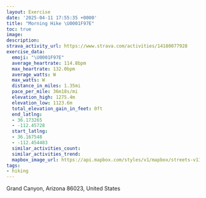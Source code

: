 ```yaml
---
layout: Exercise
date: '2025-04-11 17:55:35 +0000'
title: "Morning Hike \U0001F97E"
toc: true
image:
description:
strava_activity_url: https://www.strava.com/activities/14180077928
exercise_data:
  emoji: "\U0001F97E"
  average_heartrate: 114.8bpm
  max_heartrate: 132.0bpm
  average_watts: W
  max_watts: W
  distance_in_miles: 1.35mi
  pace_per_mile: 36m18s/mi
  elevation_high: 1275.4m
  elevation_low: 1123.6m
  total_elevation_gain_in_feet: 0ft
  end_latlng:
  - 36.173265
  - -112.45728
  start_latlng:
  - 36.167548
  - -112.454483
  similar_activities_count:
  similar_activities_trend:
  mapbox_image_url: https://api.mapbox.com/styles/v1/mapbox/streets-v11/static/path-5+787af2-1.0(kzv%7BEtzjmT%3FFHFFCBLBE%40BAHHHADDFHECJFNDA%40%40%40ADBB%3FHKHBBAENFJBHHFDn%40DJFCDDCFD%60%40ELFCC%3F%3FCKR%40ROJGJCR%3FRCb%40CB%3FTGTFj%40%40J%40AA%40%40ADF%40NOVBFCNV%5E%3FVFHHB%40VF%3F%40DKLC%5EHTD%40FPFB%40HDBC%40%3FCGCBLR%5CHX%3FRBDDB%3FHEL%3Fd%40CRA%40GEG%40CABNBBQPAN%5Bn%40IJIAKKEACDQD%40%40%3FEGADJAB%40AI%3FFCA%3F%3FBBFCEB%40OPHIA%3FDM%3FG%40DCIIB%3F%40AE%3FF%3FEC%3FOAWBQEKI%5BQK%40OI%40%40KSWKGMEAADSOMEMOWCEHEd%40G%3FIHE%3F%5DUI%3FWQE%40%40%3FDGC%40%7D%40QMs%40QYCAEE%40GI%3F%5Dg%40c%40sAEEMCEGAKCD%40FG%3FDME_%40MUEUIK%3FEMCGQKIGWDMI_%40QYKCM%5D%5BMK%3FCFIJQa%40M%40IAIUKBOYMLK%3FHECHBHGMc%40%3FKDGESBUCMFEHK%40AL%40%40BNA%40%3FDGFIEI%3FCDOKE%40EEA%40%3FAG%40C%40%3FH%3FQAL%40Bq%40I),pin-s-s+e5b22e(-112.45499,36.16694),pin-s-f+89ae00(-112.45696000000005,36.17217999999995)/auto/800x800?access_token=pk.eyJ1Ijoiam9zaGJlY2ttYW4iLCJhIjoiY205eWR2aDd1MWZ6djJrbXc4a3M0bWZleiJ9.XiG9OWkNcZk2QzjJbxLB4A
tags:
- hiking
---
```




Grand Canyon, Arizona 86023, United States
